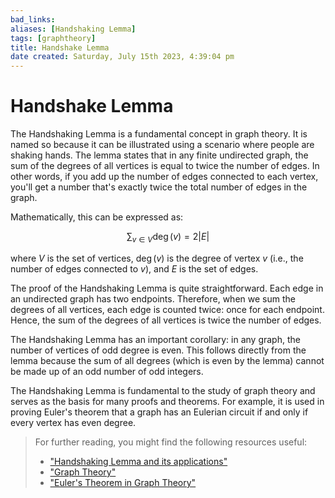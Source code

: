 ```yaml
---
bad_links: 
aliases: [Handshaking Lemma]
tags: [graphtheory]
title: Handshake Lemma
date created: Saturday, July 15th 2023, 4:39:04 pm
---
```

# Handshake Lemma

The Handshaking Lemma is a fundamental concept in graph theory. It is named so because it can be illustrated using a scenario where people are shaking hands. The lemma states that in any finite undirected graph, the sum of the degrees of all vertices is equal to twice the number of edges. In other words, if you add up the number of edges connected to each vertex, you'll get a number that's exactly twice the total number of edges in the graph.

Mathematically, this can be expressed as:

$$
\sum_{v \in V} \deg(v) = 2|E|
$$

where $V$ is the set of vertices, $\deg(v)$ is the degree of vertex $v$ (i.e., the number of edges connected to $v$), and $E$ is the set of edges.

The proof of the Handshaking Lemma is quite straightforward. Each edge in an undirected graph has two endpoints. Therefore, when we sum the degrees of all vertices, each edge is counted twice: once for each endpoint. Hence, the sum of the degrees of all vertices is twice the number of edges.

The Handshaking Lemma has an important corollary: in any graph, the number of vertices of odd degree is even. This follows directly from the lemma because the sum of all degrees (which is even by the lemma) cannot be made up of an odd number of odd integers.

The Handshaking Lemma is fundamental to the study of graph theory and serves as the basis for many proofs and theorems. For example, it is used in proving Euler's theorem that a graph has an Eulerian circuit if and only if every vertex has even degree.

> For further reading, you might find the following resources useful:
> - ["Handshaking Lemma and its applications"](https://www.google.com/search?q=Handshaking+Lemma+and+its+applications)
> - ["Graph Theory"](https://www.google.com/search?q=Graph+Theory)
> - ["Euler's Theorem in Graph Theory"](https://www.google.com/search?q=Euler%27s+Theorem+in+Graph+Theory)